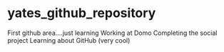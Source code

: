 # yates_github_repository
First github area....just learning
Working at Domo
Completing the social project
Learning about GitHub (very cool)
